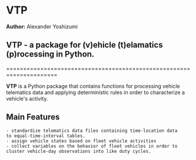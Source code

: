 # VTP

**Author:** Alexander Yoshizumi

## VTP - a package for (v)ehicle (t)elamatics (p)rocessing in Python.
=====================================================================

**VTP** is a Python package that contains functions for processing
vehicle telematics data and applying deterministic rules in order to
characterize a vehicle's activity.

Main Features
-------------
    - standardize telematics data files containing time-location data
    to equal-time-interval tables.
    - assign vehicle states based on fleet vehicle activities
    - collect variables on the behavior of fleet vehicles in order to
    cluster vehicle-day observations into like duty cycles.
